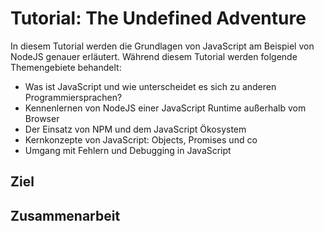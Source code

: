 # Tutorial: The Undefined Adventure

In diesem Tutorial werden die Grundlagen von JavaScript am Beispiel von NodeJS genauer erläutert. Während diesem Tutorial werden folgende Themengebiete behandelt:

- Was ist JavaScript und wie unterscheidet es sich zu anderen Programmiersprachen?
- Kennenlernen von NodeJS einer JavaScript Runtime außerhalb vom Browser
- Der Einsatz von NPM und dem JavaScript Ökosystem
- Kernkonzepte von JavaScript: Objects, Promises und co
- Umgang mit Fehlern und Debugging in JavaScript

## Ziel

## Zusammenarbeit

